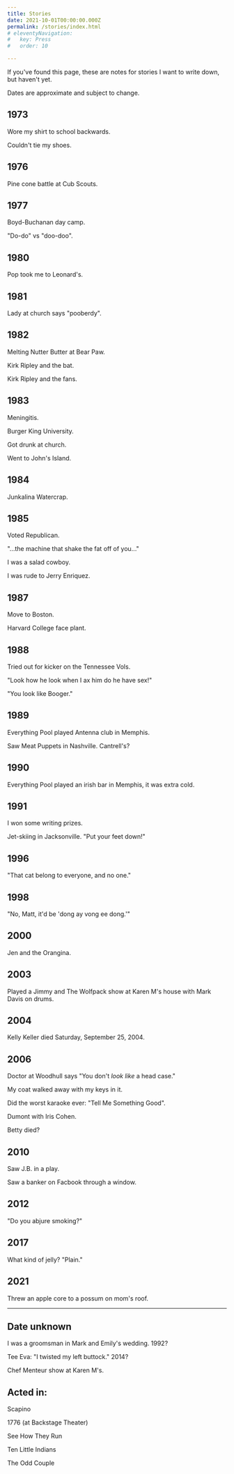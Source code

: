 ```yaml
---
title: Stories 
date: 2021-10-01T00:00:00.000Z
permalink: /stories/index.html
# eleventyNavigation:
#   key: Press
#   order: 10

---
```


If you've found this page, these are notes for stories I want to write down, but haven't yet. 

Dates are approximate and subject to change.

## 1973

Wore my shirt to school backwards.

Couldn't tie my shoes.

## 1976

Pine cone battle at Cub Scouts.

## 1977

Boyd-Buchanan day camp.

"Do-do" vs "doo-doo".

## 1980

Pop took me to Leonard's.

## 1981

Lady at church says "pooberdy".

## 1982

Melting Nutter Butter at Bear Paw.

Kirk Ripley and the bat.

Kirk Ripley and the fans.

## 1983

Meningitis.

Burger King University.

Got drunk at church.

Went to John's Island.

## 1984

Junkalina Watercrap.

## 1985

Voted Republican.

"...the machine that shake the fat off of you..."

I was a salad cowboy.

I was rude to Jerry Enriquez.

## 1987

Move to Boston.

Harvard College face plant.

## 1988

Tried out for kicker on the Tennessee Vols.

"Look how he look when I ax him do he have sex!"

"You look like Booger."

## 1989

Everything Pool played Antenna club in Memphis.

Saw Meat Puppets in Nashville. Cantrell's?

## 1990

Everything Pool played an irish bar in Memphis, it was extra cold.

## 1991

I won some writing prizes.

Jet-skiing in Jacksonville. "Put your feet down!"

## 1996

"That cat belong to everyone, and no one."

## 1998

"No, Matt, it'd be 'dong ay vong ee dong.'"

## 2000

Jen and the Orangina.

## 2003

Played a Jimmy and The Wolfpack show at Karen M's house with Mark Davis on drums.

## 2004

Kelly Keller died Saturday, September 25, 2004.

## 2006

Doctor at Woodhull says "You don't _look like_ a head case."

My coat walked away with my keys in it.

Did the worst karaoke ever: "Tell Me Something Good".

Dumont with Iris Cohen.

Betty died?

## 2010

Saw J.B. in a play.

Saw a banker on Facbook through a window.

## 2012

"Do you abjure smoking?"

## 2017

What kind of jelly? "Plain."

## 2021

Threw an apple core to a possum on mom's roof.

----

## Date unknown

I was a groomsman in Mark and Emily's wedding. 1992?

Tee Eva: "I twisted my left buttock." 2014?

Chef Menteur show at Karen M's.


## Acted in:

Scapino

1776 (at Backstage Theater)

See How They Run

Ten Little Indians

The Odd Couple

